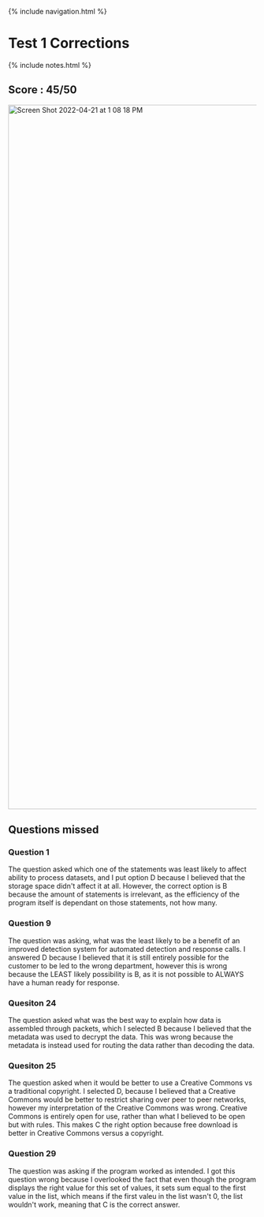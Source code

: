 {% include navigation.html %}

<h1> Test 1 Corrections</h1>

{% include notes.html %}

<h2> Score : 45/50 </h2>
<img width="1428" alt="Screen Shot 2022-04-21 at 1 08 18 PM" src="https://user-images.githubusercontent.com/89236893/164544581-929422af-cfc8-4617-9145-acb6d1cc48a3.png">

<h2> Questions missed </h2>

<h3>Question 1</h3>
The question asked which one of the statements was least likely to affect ability to process datasets, and I put option D because I believed that the storage space didn't affect it at all. However, the correct option is B because the amount of statements is irrelevant, as the efficiency of the program itself is dependant on those statements, not how many.

<h3>Question 9</h3>
The question was asking, what was the least likely to be a benefit of an improved detection system for automated detection and response calls. I answered D because I believed that it is still entirely possible for the customer to be led to the wrong department, however this is wrong because the LEAST likely possibility is B, as it is not possible to ALWAYS have a human ready for response.


<h3>Quesiton 24</h3>
The question asked what was the best way to explain how data is assembled through packets, which I selected B because I believed that the metadata was used to decrypt the data. This was wrong because the metadata is instead used for routing the data rather than decoding the data.

<h3>Quesiton 25</h3>
The question asked when it would be better to use a Creative Commons vs a traditional copyright. I selected D, because I believed that a Creative Commons would be better to restrict sharing over peer to peer networks, however my interpretation of the Creative Commons was wrong. Creative Commons is entirely open for use, rather than what I believed to be open but with rules. This makes C the right option because free download is better in Creative Commons versus a copyright.

<h3>Question 29</h3>
The question was asking if the program worked as intended. I got this question wrong because I overlooked the fact that even though the program displays the right value for this set of values, it sets sum equal to the first value in the list, which means if the first valeu in the list wasn't 0, the list wouldn't work, meaning that C is the correct answer.
